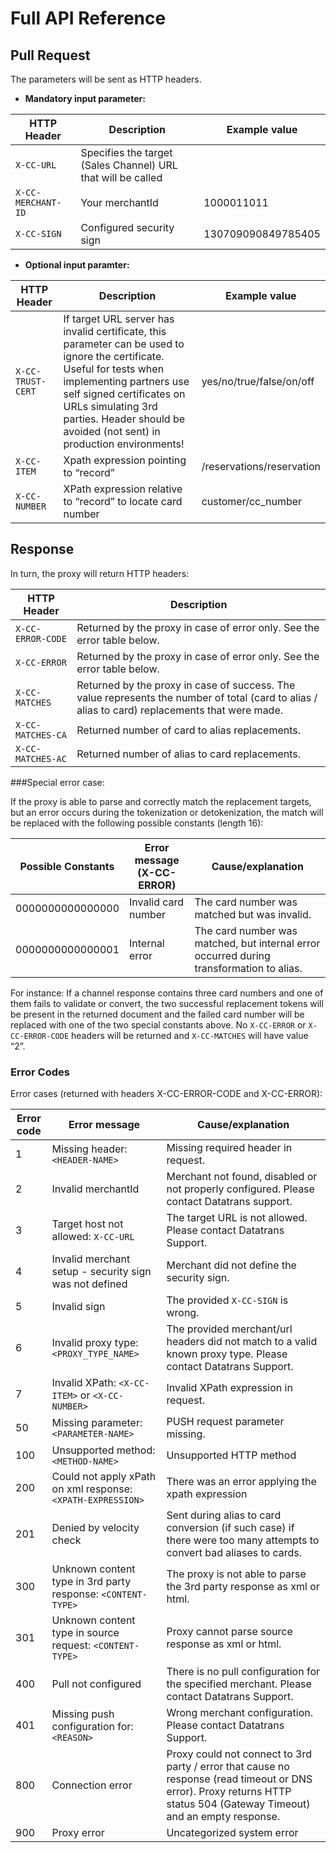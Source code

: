 # Full API Reference

## Pull Request

The parameters will be sent as HTTP headers. 

- **Mandatory input parameter:**

| HTTP Header | Description | Example value |
| -- | -- |  -- |
| ```X-CC-URL```  | Specifies the target (Sales Channel) URL that will be called |  |
| ```X-CC-MERCHANT-ID``` | Your merchantId | 1000011011 |
| ```X-CC-SIGN``` | Configured security sign | 130709090849785405 |

- **Optional input paramter:**

| HTTP Header | Description | Example value |
| -- | -- |  -- |
| ```X-CC-TRUST-CERT``` | If target URL server has invalid certificate, this parameter can be used to ignore the certificate. Useful for tests when implementing partners use self signed certificates on URLs simulating 3rd parties. Header should be avoided (not sent) in production environments! | yes/no/true/false/on/off |
| ```X-CC-ITEM``` | Xpath expression pointing to “record” | /reservations/reservation |
| ```X-CC-NUMBER``` | XPath expression relative to “record” to locate card number | customer/cc_number |

## Response

In turn, the proxy will return HTTP headers:

| HTTP Header | Description | 
| -- | -- |
| ```X-CC-ERROR-CODE``` | Returned by the proxy in case of error only. See the error table below. |
| ```X-CC-ERROR ```| Returned by the proxy in case of error only. See the error table below.|
| ```X-CC-MATCHES``` | Returned by the proxy in case of success. The value represents the number of total (card to alias / alias to card) replacements that were made. |
| ```X-CC-MATCHES-CA``` | Returned number of card to alias replacements. |
| ```X-CC-MATCHES-AC``` | Returned number of alias to card replacements. |

		
		
###Special error case:


If the proxy is able to parse and correctly match the replacement targets, but an error occurs during the tokenization or detokenization, the match will be replaced with the following possible constants (length  16):

| Possible Constants | Error message (X-CC-ERROR) | Cause/explanation |
| -- | -- |  -- |
| 0000000000000000 | Invalid card number	 | The card number was matched but was invalid. |
| 0000000000000001 | Internal error | The card number was matched, but internal error occurred during transformation to alias. |		

For instance: If a channel response contains three card numbers and one of them fails to validate or convert, the two successful replacement tokens will be present in the returned document and the failed card number will be replaced with one of the two special constants above. No ```X-CC-ERROR``` or ```X-CC-ERROR-CODE``` headers will be returned and ```X-CC-MATCHES``` will have value “2”.


### Error Codes


Error cases (returned with headers X-CC-ERROR-CODE and X-CC-ERROR):

| Error code | Error message | Cause/explanation |
| -- | -- |  -- |
| 1 | Missing header: ```<HEADER-NAME>``` | Missing required header in request. |
| 2 | Invalid merchantId | Merchant not found, disabled or not properly configured. Please contact Datatrans support. |
| 3 | Target host not allowed: ```X-CC-URL``` | The target URL is not allowed. Please contact Datatrans Support. |
| 4 | Invalid merchant setup - security sign was not defined | Merchant did not define the security sign. |
| 5 | Invalid sign | The provided ```X-CC-SIGN``` is wrong. |
| 6 | Invalid proxy type: ```<PROXY_TYPE_NAME>``` | The provided merchant/url headers did not match to a valid known proxy type. Please contact Datatrans Support. |
| 7 | Invalid XPath: ```<X-CC-ITEM>``` or ```<X-CC-NUMBER>``` | Invalid XPath expression in request. |
| 50 | Missing parameter: ```<PARAMETER-NAME>``` | PUSH request parameter missing. |
| 100 | Unsupported method: ```<METHOD-NAME>``` | Unsupported HTTP method |
| 200 | Could not apply xPath on xml response: ```<XPATH-EXPRESSION>``` | There was an error applying the xpath expression |
| 201 | Denied by velocity check | Sent during alias to card conversion (if such case) if there were too many attempts to convert bad aliases to cards. |
| 300 | Unknown content type in 3rd party response: ```<CONTENT-TYPE>``` | The proxy is not able to parse the 3rd party response as xml or html. |
| 301 | Unknown content type in source request: ```<CONTENT-TYPE>``` | Proxy cannot parse source response as xml or html. |
| 400 | Pull not configured | There is no pull configuration for the specified merchant. Please contact Datatrans Support. |
| 401 | Missing push configuration for: ```<REASON>``` | Wrong merchant configuration. Please contact Datatrans Support. |
| 800 | Connection error | Proxy could not connect to 3rd party / error that cause no response (read timeout or DNS error). Proxy returns HTTP status 504 (Gateway Timeout) and an empty response.|
| 900 | Proxy error | Uncategorized system error |
